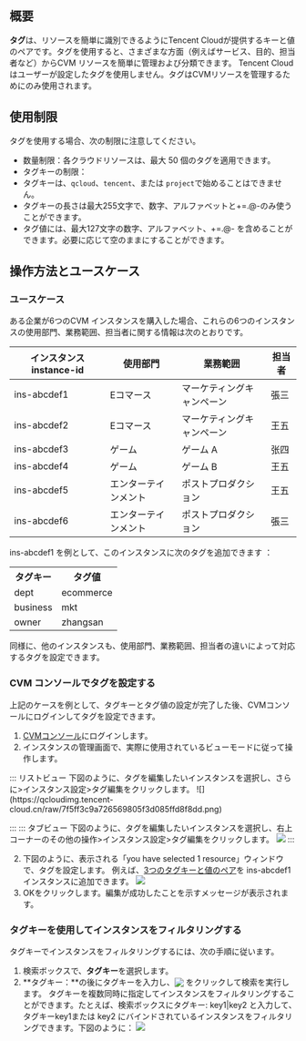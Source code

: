 ## 概要

**タグ**は、リソースを簡単に識別できるようにTencent Cloudが提供するキーと値のペアです。タグを使用すると、さまざまな方面（例えばサービス、目的、担当者など）からCVM リソースを簡単に管理および分類できます。
Tencent Cloudはユーザーが設定したタグを使用しません。タグはCVMリソースを管理するためにのみ使用されます。

## 使用制限
タグを使用する場合、次の制限に注意してください。
- 数量制限：各クラウドリソースは、最大 50 個のタグを適用できます。
- タグキーの制限：
 - タグキーは、`qcloud`、`tencent`、または `project`で始めることはできません。
 - タグキーの長さは最大255文字で、数字、アルファベットと+=.@-のみ使うことができます。
- タグ値には、最大127文字の数字、アルファベット、+=.@- を含めることができます。必要に応じて空のままにすることができます。

## 操作方法とユースケース

### ユースケース

ある企業が6つのCVM インスタンスを購入した場合、これらの6つのインスタンスの使用部門、業務範囲、担当者に関する情報は次のとおりです。

| インスタンス instance-id | 使用部門 | 業務範囲 | 担当者 |
|---------|---------|---------|--------|
| ins-abcdef1 | Eコマース | マーケティングキャンペーン | 張三 |
| ins-abcdef2 | Eコマース | マーケティングキャンペーン | 王五 |
| ins-abcdef3 | ゲーム | ゲーム A | 张四 |
| ins-abcdef4 | ゲーム | ゲーム B | 王五 |
| ins-abcdef5 | エンターテインメント | ポストプロダクション | 王五 |
| ins-abcdef6 | エンターテインメント | ポストプロダクション | 張三 |

ins-abcdef1 を例として、このインスタンスに次のタグを追加できます ：
<table id="table02">
	<tr><th>タグキー</th><th>タグ値</th></tr>
	<tr><td>dept</td><td>ecommerce</td></tr>
	<tr><td>business</td><td>mkt</td></tr>
	<tr><td>owner</td><td>zhangsan</td></tr>
</table>

同様に、他のインスタンスも、使用部門、業務範囲、担当者の違いによって対応するタグを設定できます。

### CVM コンソールでタグを設定する
上記のケースを例として、タグキーとタグ値の設定が完了した後、CVMコンソールにログインしてタグを設定できます。

1.  [CVMコンソール](https://console.cloud.tencent.com/cvm)にログインします。
2. インスタンスの管理画面で、実際に使用されているビューモードに従って操作します。
<dx-tabs>
::: リストビュー
下図のように、タグを編集したいインスタンスを選択し、さらに>インスタンス設定>タグ編集をクリックします。
![](https://qcloudimg.tencent-cloud.cn/raw/7f5ff3c9a726569805f3d085ffd8f8dd.png)

:::
::: タブビュー
下図のように、タグを編集したいインスタンスを選択し、右上コーナーのその他の操作>インスタンス設定>タグ編集をクリックします。
![](https://qcloudimg.tencent-cloud.cn/raw/e558f115b9e41be9afd18c7649c9a823.png)
:::
</dx-tabs>

2. 下図のように、表示される「you have selected 1 resource」ウィンドウで、タグを設定します。
例えば、[3つのタグキーと値のペア](#table02)を ins-abcdef1インスタンスに追加できます。
![](https://qcloudimg.tencent-cloud.cn/raw/0754fba6bf444e0e7519c51fcad0e9ed.png)
3. OKをクリックします。編集が成功したことを示すメッセージが表示されます。


### タグキーを使用してインスタンスをフィルタリングする

タグキーでインスタンスをフィルタリングするには、次の手順に従います。

1. 検索ボックスで、**タグキー**を選択します。
2. **タグキー：**の後にタグキーを入力し、<img src="https://main.qcloudimg.com/raw/3cca38f08eaa87087cdd1b81eaf08a0a.png" style="margin:-3px 0px;"> をクリックして検索を実行します。
タグキーを複数同時に指定してインスタンスをフィルタリングすることができます。たとえば、検索ボックスにタグキー: key1|key2 と入力して、タグキーkey1または key2 にバインドされているインスタンスをフィルタリングできます。下図のように：
![](C:\Users\v_vruyangli\AppData\Roaming\Typora\typora-user-images\image-20220112170550388.png)



